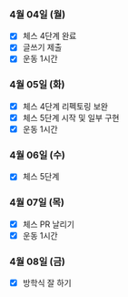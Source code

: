 ### 4월 04일 (월)
- [x] 체스 4단계 완료
- [x] 글쓰기 제출  
- [x] 운동 1시간 

### 4월 05일 (화)
- [x] 체스 4단계 리펙토링 보완
- [x] 체스 5단계 시작 및 일부 구현 
- [x] 운동 1시간 

### 4월 06일 (수)
- [X] 체스 5단계

### 4월 07일 (목)
- [x] 체스 PR 날리기
- [x] 운동 1시간

### 4월 08일 (금)
- [x] 방학식 잘 하기
